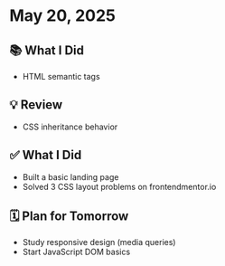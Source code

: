 # May 20, 2025

## 📚 What I Did
- HTML semantic tags

## 💡 Review
- CSS inheritance behavior

## ✅ What I Did
- Built a basic landing page
- Solved 3 CSS layout problems on frontendmentor.io

## 🗓️ Plan for Tomorrow
- Study responsive design (media queries)
- Start JavaScript DOM basics

